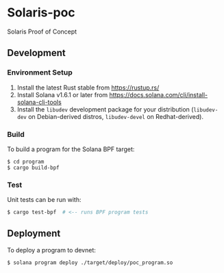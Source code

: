 # Solaris-poc

Solaris Proof of Concept

## Development

### Environment Setup

1. Install the latest Rust stable from https://rustup.rs/
2. Install Solana v1.6.1 or later from https://docs.solana.com/cli/install-solana-cli-tools
3. Install the `libudev` development package for your distribution (`libudev-dev` on Debian-derived distros, `libudev-devel` on Redhat-derived).

### Build

To build a program for the Solana BPF target:
```
$ cd program
$ cargo build-bpf
```

### Test

Unit tests can be run with:
```bash
$ cargo test-bpf  # <-- runs BPF program tests
```

## Deployment

To deploy a program to devnet:
```
$ solana program deploy ./target/deploy/poc_program.so
```

